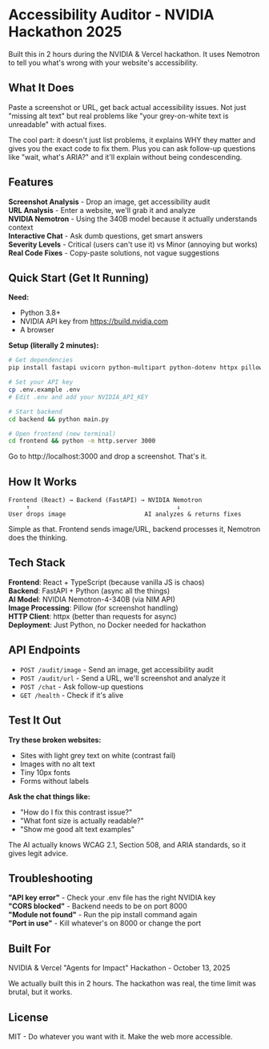 Accessibility Auditor - NVIDIA Hackathon 2025
==============================================

Built this in 2 hours during the NVIDIA & Vercel hackathon. It uses Nemotron to tell you what's wrong with your website's accessibility.

What It Does
-----------

Paste a screenshot or URL, get back actual accessibility issues. Not just "missing alt text" but real problems like "your grey-on-white text is unreadable" with actual fixes.

The cool part: it doesn't just list problems, it explains WHY they matter and gives you the exact code to fix them. Plus you can ask follow-up questions like "wait, what's ARIA?" and it'll explain without being condescending.

Features
--------

**Screenshot Analysis** - Drop an image, get accessibility audit  
**URL Analysis** - Enter a website, we'll grab it and analyze  
**NVIDIA Nemotron** - Using the 340B model because it actually understands context  
**Interactive Chat** - Ask dumb questions, get smart answers  
**Severity Levels** - Critical (users can't use it) vs Minor (annoying but works)  
**Real Code Fixes** - Copy-paste solutions, not vague suggestions

Quick Start (Get It Running)
----------------------------

**Need:**
- Python 3.8+
- NVIDIA API key from https://build.nvidia.com
- A browser

**Setup (literally 2 minutes):**

```bash
# Get dependencies
pip install fastapi uvicorn python-multipart python-dotenv httpx pillow pydantic

# Set your API key
cp .env.example .env
# Edit .env and add your NVIDIA_API_KEY

# Start backend
cd backend && python main.py

# Open frontend (new terminal)
cd frontend && python -m http.server 3000
```

Go to http://localhost:3000 and drop a screenshot. That's it.

How It Works
-----------

```
Frontend (React) → Backend (FastAPI) → NVIDIA Nemotron
     ↑                                         ↓
User drops image                      AI analyzes & returns fixes
```

Simple as that. Frontend sends image/URL, backend processes it, Nemotron does the thinking.

Tech Stack
---------

**Frontend**: React + TypeScript (because vanilla JS is chaos)  
**Backend**: FastAPI + Python (async all the things)  
**AI Model**: NVIDIA Nemotron-4-340B (via NIM API)  
**Image Processing**: Pillow (for screenshot handling)  
**HTTP Client**: httpx (better than requests for async)  
**Deployment**: Just Python, no Docker needed for hackathon

API Endpoints
------------

- `POST /audit/image` - Send an image, get accessibility audit
- `POST /audit/url` - Send a URL, we'll screenshot and analyze it
- `POST /chat` - Ask follow-up questions
- `GET /health` - Check if it's alive

Test It Out
----------

**Try these broken websites:**
- Sites with light grey text on white (contrast fail)
- Images with no alt text
- Tiny 10px fonts
- Forms without labels

**Ask the chat things like:**
- "How do I fix this contrast issue?"
- "What font size is actually readable?"
- "Show me good alt text examples"

The AI actually knows WCAG 2.1, Section 508, and ARIA standards, so it gives legit advice.

Troubleshooting
--------------

**"API key error"** - Check your .env file has the right NVIDIA key  
**"CORS blocked"** - Backend needs to be on port 8000  
**"Module not found"** - Run the pip install command again  
**"Port in use"** - Kill whatever's on 8000 or change the port  


Built For
--------

NVIDIA & Vercel "Agents for Impact" Hackathon - October 13, 2025

We actually built this in 2 hours. The hackathon was real, the time limit was brutal, but it works.

License
-------

MIT - Do whatever you want with it. Make the web more accessible.


